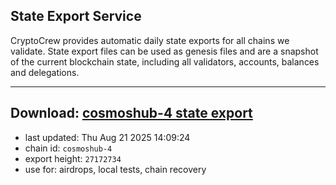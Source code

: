 ## State Export Service
CryptoCrew provides automatic daily state exports for all chains we validate. State export files can be used as genesis files and are a snapshot of the current blockchain state, including all validators, accounts, balances and delegations.

---
**Download: [cosmoshub-4 state export](https://dl-eu2.ccvalidators.com/SERVICE/cosmoshub/cosmoshub-4_export_27172734.json)**
---

- last updated: Thu Aug 21 2025 14:09:24
- chain id: `cosmoshub-4`
- export height: `27172734`
- use for: airdrops, local tests, chain recovery
